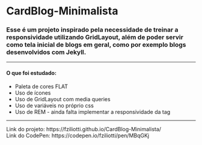 # CardBlog-Minimalista
### Esse é um projeto inspirado pela necessidade de treinar a responsividade utilizando GridLayout, além de poder servir como tela inicial de blogs em geral, como por exemplo blogs desenvolvidos com Jekyll.
<hr>
<h4>O que foi estudado: </h4>

- Paleta de cores FLAT
- Uso de ícones
- Uso de GridLayout com media queries
- Uso de variáveis no próprio css
- Uso de REM - ainda falta implementar a responsividade da tag <html>
<hr>
Link do projeto: https://fziliotti.github.io/CardBlog-Minimalista/ <br>
Link do CodePen: https://codepen.io/fziliotti/pen/MBqGKj

